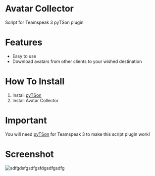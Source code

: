 # Avatar Collector

Script for Teamspeak 3 pyTSon plugin

# Features
* Easy to use
* Download avatars from other clients to your wished destination

# How To Install
1. Install [pyTSon](https://www.myteamspeak.com/addons/86d2c267-1b43-4a4b-8cfb-06c2d8208bdc)
1. Install Avatar Collector

# Important
You will need [pyTSon](https://www.myteamspeak.com/addons/86d2c267-1b43-4a4b-8cfb-06c2d8208bdc) for Teamspeak 3 to make this script plugin work!

# Screenshot
![sdfgdsfgsdfgsfdgsdfgsdfg](https://user-images.githubusercontent.com/24513785/57592061-f2934e00-7534-11e9-9949-620266b4bf37.png)
